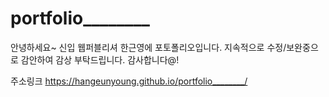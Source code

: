 # portfolio________

안녕하세요~ 신입 웹퍼블리셔 한근영에 포토폴리오입니다.
지속적으로 수정/보완중으로 감안하여 감상 부탁드립니다.
감사합니다@!

주소링크
https://hangeunyoung.github.io/portfolio________/
